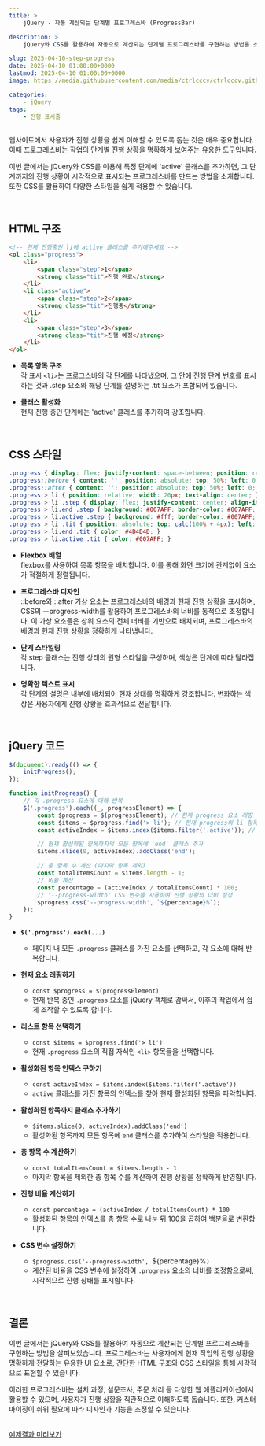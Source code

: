 ```yaml
---
title: >  
    jQuery - 자동 계산되는 단계별 프로그레스바 (ProgressBar)

description: >  
    jQuery와 CSS를 활용하여 자동으로 계산되는 단계별 프로그레스바를 구현하는 방법을 소개합니다. 

slug: 2025-04-10-step-progress
date: 2025-04-10 01:00:00+0000
lastmod: 2025-04-10 01:00:00+0000
image: https://media.githubusercontent.com/media/ctrlcccv/ctrlcccv.github.io/master/assets/img/post/2025-04-10-step-progress.webp

categories:
    - jQuery
tags:
    - 진행 표시줄
---
```

웹사이트에서 사용자가 진행 상황을 쉽게 이해할 수 있도록 돕는 것은 매우 중요합니다. 이때 프로그레스바는 작업의 단계별 진행 상황을 명확하게 보여주는 유용한 도구입니다.

이번 글에서는 jQuery와 CSS를 이용해 특정 단계에 'active' 클래스를 추가하면, 그 단계까지의 진행 상황이 시각적으로 표시되는 프로그레스바를 만드는 방법을 소개합니다. 또한 CSS를 활용하여 다양한 스타일을 쉽게 적용할 수 있습니다.  


<div class="ads_wrap">
<ins class="adsbygoogle"
     style="display:block; text-align:center;"
     data-ad-layout="in-article"
     data-ad-format="fluid"
     data-ad-client="ca-pub-8535540836842352"
     data-ad-slot="2974559225"></ins>
<script>
     (adsbygoogle = window.adsbygoogle || []).push({});
</script>
</div>

<br>

## HTML 구조

```html
<!-- 현재 진행중인 li에 active 클래스를 추가해주세요 -->
<ol class="progress">
    <li>
        <span class="step">1</span>
        <strong class="tit">진행 완료</strong>
    </li>
    <li class="active">
        <span class="step">2</span>
        <strong class="tit">진행중</strong>
    </li>
    <li>
        <span class="step">3</span>
        <strong class="tit">진행 예정</strong>
    </li>
</ol>
```
* **목록 항목 구조**   
<span class="txt">각 표시 `<li>`는 프로그스바의 각 단계를 나타냈으며, 그 안에 진행 단계 번호를 표시하는 것과 .step 요소와 해당 단계를 설명하는 .tit 요소가 포함되어 있습니다.</span>  

* **클래스 활성화**  
<span class="txt">현재 진행 중인 단계에는 'active' 클래스를 추가하여 강조합니다.</span>

<br>

## CSS 스타일

```css
.progress { display: flex; justify-content: space-between; position: relative; max-width: 600px; margin: 0 11px 28px; margin: 200px auto 0; } 
.progress::before { content: ''; position: absolute; top: 50%; left: 0; width: 100%; height: 4px; background: #D6D6D6; z-index: 0; transform: translate(0,-50%); } 
.progress::after { content: ''; position: absolute; top: 50%; left: 0; width: var(--progress-width); height: 4px; background: #007AFF; z-index: 1; transform: translate(0,-50%); } 
.progress > li { position: relative; width: 20px; text-align: center; } 
.progress > li .step { display: flex; justify-content: center; align-items: center; position: relative; width: 20px; height: 20px; margin: -2px auto 0; background: #EEEEEE; border: 1px solid #999999; border-radius: 50%; font-size: 10px; line-height: 1; color: #999999; z-index: 2; } 
.progress > li.end .step { background: #007AFF; border-color: #007AFF; color: #fff; } 
.progress > li.active .step { background: #fff; border-color: #007AFF; color: #007AFF; } 
.progress > li .tit { position: absolute; top: calc(100% + 4px); left: 50%; font-size: 12px; font-weight: 400; line-height: 130%; color: #999999; white-space: nowrap; transform: translate(-50%,0); } 
.progress > li.end .tit { color: #4D4D4D; } 
.progress > li.active .tit { color: #007AFF; } 
```
* **Flexbox 배열**  
<span class="txt">flexbox를 사용하여 목록 항목을 배치합니다. 이를 통해 화면 크기에 관계없이 요소가 적절하게 정렬됩니다.</span>

* **프로그레스바 디자인**  
<span class="txt">::before와 ::after 가상 요소는 프로그레스바의 배경과 현재 진행 상황을 표시하며, CSS의 --progress-width를 활용하여 프로그레스바의 너비를 동적으로 조정합니다. 이 가상 요소들은 상위 요소의 전체 너비를 기반으로 배치되며, 프로그레스바의 배경과 현재 진행 상황을 정확하게 나타냅니다.</span>

* **단계 스타일링**  
<span class="txt">각 step 클래스는 진행 상태의 원형 스타일을 구성하며, 색상은 단계에 따라 달라집니다.</span>

* **명확한 텍스트 표시**  
<span class="txt">각 단계의 설명은 내부에 배치되어 현재 상태를 명확하게 강조합니다. 변화하는 색상은 사용자에게 진행 상황을 효과적으로 전달합니다.</span>


<div class="ads_wrap">
<ins class="adsbygoogle"
     style="display:block; text-align:center;"
     data-ad-layout="in-article"
     data-ad-format="fluid"
     data-ad-client="ca-pub-8535540836842352"
     data-ad-slot="2974559225"></ins>
<script>
     (adsbygoogle = window.adsbygoogle || []).push({});
</script>
</div>

<br>

## jQuery 코드
```js
$(document).ready(() => {
    initProgress();
});

function initProgress() {
    // 각 .progress 요소에 대해 반복
    $('.progress').each((_, progressElement) => {
        const $progress = $(progressElement); // 현재 progress 요소 래핑
        const $items = $progress.find('> li'); // 현재 progress의 li 항목들 선택
        const activeIndex = $items.index($items.filter('.active')); // 'active' 클래스를 가진 항목의 인덱스 구하기

        // 현재 활성화된 항목까지의 모든 항목에 'end' 클래스 추가
        $items.slice(0, activeIndex).addClass('end');

        // 총 항목 수 계산 (마지막 항목 제외)
        const totalItemsCount = $items.length - 1;
        // 비율 계산
        const percentage = (activeIndex / totalItemsCount) * 100; 
        // '--progress-width' CSS 변수를 사용하여 진행 상황의 너비 설정
        $progress.css('--progress-width', `${percentage}%`);
    });
}
```

* **`$('.progress').each(...)`** 
   - 페이지 내 모든 `.progress` 클래스를 가진 요소를 선택하고, 각 요소에 대해 반복합니다.

* **현재 요소 래핑하기**
   - `const $progress = $(progressElement)`
   - 현재 반복 중인 `.progress` 요소를 jQuery 객체로 감싸서, 이후의 작업에서 쉽게 조작할 수 있도록 합니다.

* **리스트 항목 선택하기**
   - `const $items = $progress.find('> li')`
   - 현재 `.progress` 요소의 직접 자식인 `<li>` 항목들을 선택합니다.

* **활성화된 항목 인덱스 구하기**
   - `const activeIndex = $items.index($items.filter('.active'))`
   - `active` 클래스를 가진 항목의 인덱스를 찾아 현재 활성화된 항목을 파악합니다.

* **활성화된 항목까지 클래스 추가하기**
   - `$items.slice(0, activeIndex).addClass('end')`
   - 활성화된 항목까지 모든 항목에 `end` 클래스를 추가하여 스타일을 적용합니다.

* **총 항목 수 계산하기**
   - `const totalItemsCount = $items.length - 1`
   - 마지막 항목을 제외한 총 항목 수를 계산하여 진행 상황을 정확하게 반영합니다.

* **진행 비율 계산하기**
   - `const percentage = (activeIndex / totalItemsCount) * 100`
   - 활성화된 항목의 인덱스를 총 항목 수로 나눈 뒤 100을 곱하여 백분율로 변환합니다.

* **CSS 변수 설정하기**
   - `$progress.css('--progress-width', `${percentage}%`)`
   - 계산된 비율을 CSS 변수에 설정하여 `.progress` 요소의 너비를 조정함으로써, 시각적으로 진행 상태를 표시합니다.

<br>

## 결론
이번 글에서는 jQuery와 CSS를 활용하여 자동으로 계산되는 단계별 프로그레스바를 구현하는 방법을 살펴보았습니다. 프로그레스바는 사용자에게 현재 작업의 진행 상황을 명확하게 전달하는 유용한 UI 요소로, 간단한 HTML 구조와 CSS 스타일을 통해 시각적으로 표현할 수 있습니다.

이러한 프로그레스바는 설치 과정, 설문조사, 주문 처리 등 다양한 웹 애플리케이션에서 활용할 수 있으며, 사용자가 진행 상황을 직관적으로 이해하도록 돕습니다. 또한, 커스터마이징이 쉬워 필요에 따라 디자인과 기능을 조정할 수 있습니다.

<br>

<div class="btn_wrap">
    <a target="_blank" href="https://ctrlcccv.github.io/ctrlcccv-demo/2025-04-10-step-progress/">예제결과 미리보기</a>
</div>
